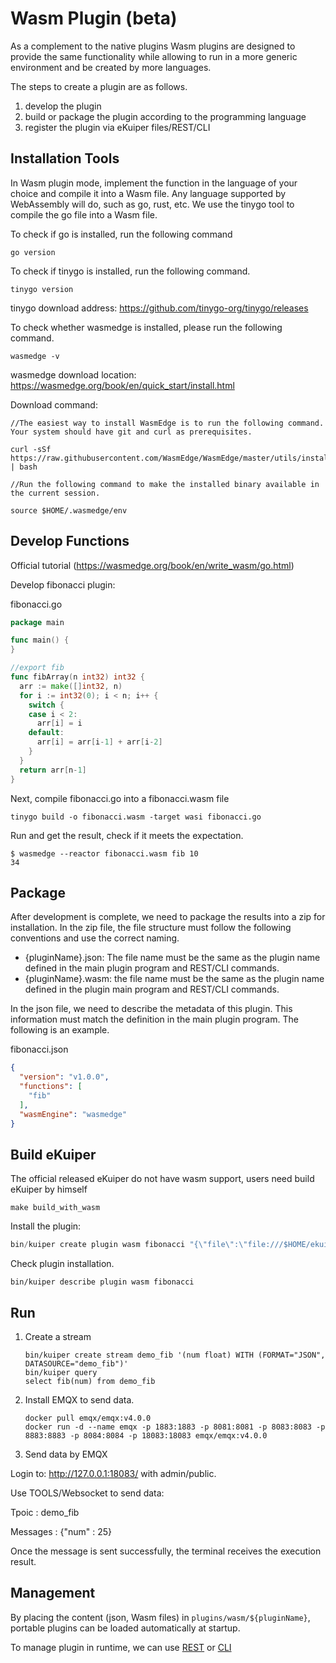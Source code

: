 # Wasm Plugin (beta)

As a complement to the native plugins Wasm plugins are designed to provide the same functionality while allowing to run in a more generic environment and be created by more languages.

The steps to create a plugin are as follows.

1. develop the plugin
2. build or package the plugin according to the programming language
3. register the plugin via eKuiper files/REST/CLI

## Installation Tools

In Wasm plugin mode, implement the function in the language of your choice and compile it into a Wasm file. Any language supported by WebAssembly will do, such as go, rust, etc.
We use the tinygo tool to compile the go file into a Wasm file.

To check if go is installed, run the following command

```shell
go version
```

To check if tinygo is installed, run the following command.

```shell
tinygo version
```

tinygo download address: https://github.com/tinygo-org/tinygo/releases

To check whether wasmedge is installed, please run the following command.

```shell
wasmedge -v
```

wasmedge download location: https://wasmedge.org/book/en/quick_start/install.html

Download command:

```shell
//The easiest way to install WasmEdge is to run the following command. Your system should have git and curl as prerequisites.

curl -sSf https://raw.githubusercontent.com/WasmEdge/WasmEdge/master/utils/install.sh | bash

//Run the following command to make the installed binary available in the current session.

source $HOME/.wasmedge/env
```

## Develop Functions

Official tutorial (https://wasmedge.org/book/en/write_wasm/go.html)

Develop fibonacci plugin:

fibonacci.go

```go
package main

func main() {
}

//export fib
func fibArray(n int32) int32 {
  arr := make([]int32, n)
  for i := int32(0); i < n; i++ {
    switch {
    case i < 2:
      arr[i] = i
    default:
      arr[i] = arr[i-1] + arr[i-2]
    }
  }
  return arr[n-1]
}
```

Next, compile fibonacci.go into a fibonacci.wasm file

```shell
tinygo build -o fibonacci.wasm -target wasi fibonacci.go
```

Run and get the result, check if it meets the expectation.

```shell
$ wasmedge --reactor fibonacci.wasm fib 10
34
```

## Package

After development is complete, we need to package the results into a zip for installation. In the zip file, the file structure must follow the following conventions and use the correct naming.

- {pluginName}.json: The file name must be the same as the plugin name defined in the main plugin program and REST/CLI commands.
- {pluginName}.wasm: the file name must be the same as the plugin name defined in the plugin main program and REST/CLI commands.

In the json file, we need to describe the metadata of this plugin. This information must match the definition in the main plugin program. The following is an example.

fibonacci.json

```json
{
  "version": "v1.0.0",
  "functions": [
    "fib"
  ],
  "wasmEngine": "wasmedge"
}
```

## Build eKuiper

The official released eKuiper do not have wasm support, users need build eKuiper by himself

```shell
make build_with_wasm
```

Install the plugin:

```go
bin/kuiper create plugin wasm fibonacci "{\"file\":\"file:///$HOME/ekuiper/internal/plugin/testzips/wasm/fibonacci.zip\"}"
```

Check plugin installation.

```shell
bin/kuiper describe plugin wasm fibonacci
```

## Run

1. Create a stream

    ```shell
    bin/kuiper create stream demo_fib '(num float) WITH (FORMAT="JSON", DATASOURCE="demo_fib")'
    bin/kuiper query
    select fib(num) from demo_fib
    ```

2. Install EMQX to send data.

    ```shell
    docker pull emqx/emqx:v4.0.0
    docker run -d --name emqx -p 1883:1883 -p 8081:8081 -p 8083:8083 -p 8883:8883 -p 8084:8084 -p 18083:18083 emqx/emqx:v4.0.0
    ```

3. Send data by EMQX

Login to: http://127.0.0.1:18083/ with admin/public.

Use TOOLS/Websocket  to send data:

Tpoic    : demo_fib

Messages : {"num" : 25}

Once the message is sent successfully, the terminal receives the execution result.

## Management

By placing the content (json, Wasm files) in `plugins/wasm/${pluginName}`, portable plugins can be loaded automatically at startup.

To manage plugin in runtime, we can use [REST](../../api/restapi/plugins.md) or [CLI](../../api/cli/plugins.md)
